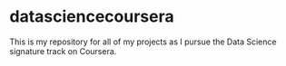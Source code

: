 datasciencecoursera
===================
This is my repository for all of my projects as I pursue the Data Science signature track on Coursera.
